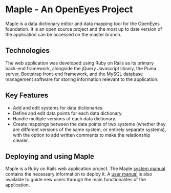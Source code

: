 # Maple - An OpenEyes Project

Maple is a data dictionary editor and data mapping tool for the OpenEyes foundation. It is an open source project and the most up to date version of the application can be accessed on the master branch. 

## Technologies

The web application was developed using Ruby on Rails as its primary back-end framework, alongside the jQuery Javascript library, the Puma server, Bootstrap front-end framework, and the MySQL database management software for storing information relevant to the application.

## Key Features
- Add and edit systems for data dictionaries.
- Define and edit data points for each data dictionary.
- Handle multiple versions of each data dictionary.
- Create mappings between the data points of two systems (whether they are different versions of the same system, or entirely separate systems), with the option to add written comments to make the relationship clearer.

## Deploying and using Maple
Maple is a Ruby on Rails web application project. The Maple <a href="http://students.cs.ucl.ac.uk/2016/group33/SystemManual.pdf">system manual</a> contains the necessary information to deploy it. A <a href="http://students.cs.ucl.ac.uk/2016/group33/UserManual.pdf">user manual</a> is also available to guide new users through the main functionalites of the application.
